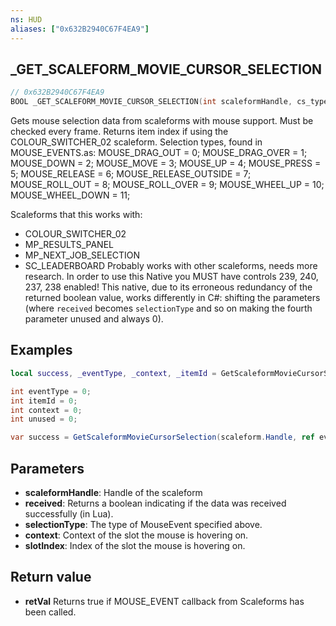 ```yaml
---
ns: HUD
aliases: ["0x632B2940C67F4EA9"]
---
```

## _GET_SCALEFORM_MOVIE_CURSOR_SELECTION
 
```c
// 0x632B2940C67F4EA9
BOOL _GET_SCALEFORM_MOVIE_CURSOR_SELECTION(int scaleformHandle, cs_type(Any*) bool* received, cs_type(Any*) int* selectionType, cs_type(Any*) int* context, int* slotIndex);
```

Gets mouse selection data from scaleforms with mouse support. Must be checked every frame.
Returns item index if using the COLOUR_SWITCHER_02 scaleform.
Selection types, found in MOUSE_EVENTS.as:
MOUSE_DRAG_OUT = 0;
MOUSE_DRAG_OVER = 1;
MOUSE_DOWN = 2;
MOUSE_MOVE = 3;
MOUSE_UP = 4;
MOUSE_PRESS = 5;
MOUSE_RELEASE = 6;
MOUSE_RELEASE_OUTSIDE = 7;
MOUSE_ROLL_OUT = 8;
MOUSE_ROLL_OVER = 9;
MOUSE_WHEEL_UP = 10;
MOUSE_WHEEL_DOWN = 11;
 
Scaleforms that this works with: 
- COLOUR_SWITCHER_02
- MP_RESULTS_PANEL
- MP_NEXT_JOB_SELECTION
- SC_LEADERBOARD
Probably works with other scaleforms, needs more research.
In order to use this Native you MUST have controls 239, 240, 237, 238 enabled!
This native, due to its erroneous redundancy of the returned boolean value, works differently in C#: shifting the parameters (where `received` becomes `selectionType` and so on making the fourth parameter unused and always 0).

## Examples
```lua
local success, _eventType, _context, _itemId = GetScaleformMovieCursorSelection(scaleform)
```
```cs
int eventType = 0;
int itemId = 0;
int context = 0;
int unused = 0;

var success = GetScaleformMovieCursorSelection(scaleform.Handle, ref eventType, ref context, ref itemId, ref unused);
```

## Parameters
* **scaleformHandle**: Handle of the scaleform
* **received**: Returns a boolean indicating if the data was received successfully (in Lua).
* **selectionType**: The type of MouseEvent specified above.
* **context**: Context of the slot the mouse is hovering on.
* **slotIndex**: Index of the slot the mouse is hovering on.

## Return value
* **retVal** Returns true if MOUSE_EVENT callback from Scaleforms has been called.
